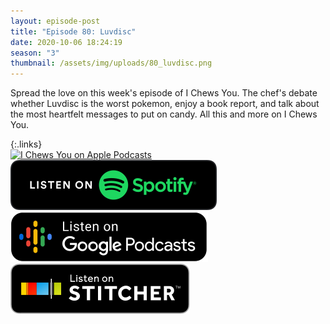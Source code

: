 ```yaml
---
layout: episode-post
title: "Episode 80: Luvdisc"
date: 2020-10-06 18:24:19
season: "3"
thumbnail: /assets/img/uploads/80_luvdisc.png
---
```

Spread the love on this week's episode of I Chews You. The chef's debate whether Luvdisc is the worst pokemon, enjoy a book report, and talk about the most heartfelt messages to put on candy. All this and more on I Chews You.

{:.links}  
[![I Chews You on Apple Podcasts](https://linkmaker.itunes.apple.com/en-us/badge-lrg.svg?releaseDate=2019-04-16T00:00:00Z&kind=podcast&bubble=podcasts)](https://podcasts.apple.com/us/podcast/80-luvdisc/id1455409177?i=1000493779278)  [![I Chews You on Spotify](/assets/img/uploads/spotify-badge-button.svg)](https://open.spotify.com/episode/00UjXLnh9a9D5uBMZ2WSFS?si=r_SLxMzrTV2P_oa1a70SmA)  [![I Chews You on Google Podcasts](/assets/img/uploads/google-podcasts-badge-button.svg)](https://podcasts.google.com/feed/aHR0cHM6Ly9pY2hld3N5b3UubGlic3luLmNvbS9yc3M/episode/ZDAzOWM3YjItYmNkYS00ZTM0LWFkM2UtMGE1M2YzODkyYzNm?sa=X&ved=0CAUQkfYCahcKEwiQnuXq5_bsAhUAAAAAHQAAAAAQAQ)  [![I Chews You on Stitcher](/assets/img/uploads/stitcher-badge-button.svg)](https://www.stitcher.com/s?eid=78355051)
